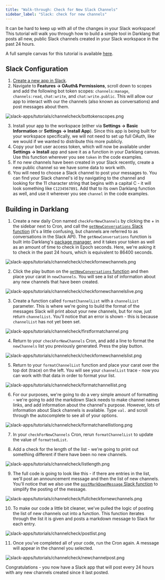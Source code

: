 ```yaml
---
title: "Walk-through: Check for New Slack Channels"
sidebar_label: "Slack: check for new channels"
---
```


It can be hard to keep up with all of the changes in your Slack workspace! This
tutorial will walk you through how to build a simple tool in Darklang that posts all
new, public Slack channels created in your Slack workspace in the past 24 hours.

A full sample canvas for this tutorial is available
[here](https://darklang.com/a/sample-slackchannelcheck).

## Slack Configuration

1. [Create a new app in Slack](https://api.slack.com/apps).
2. Navigate to **Features -> OAuth& Permissions**, scroll down to scopes and add
   the following bot token scopes: `channels:manage`, `channels:read`,
   `chat:write`, and `chat:write.public`. This will allow our app to interact
   with our the channels (also known as conversations) and post messages about
   them.

![slack-apps/tutorials/channelcheck/bottokenscopes.png](/img/slack-apps/tutorials/channelcheck/bottokenscopes.png)

3. Install your app to the workspace (either via **Settings -> Basic
   Information** or **Settings -> Install App**). Since this app is being built
   for your workspace specifically, we will not need to set up full OAuth, like
   we would if we wanted to distribute this more publicly.
4. Copy your bot user access token, which will now be available under **Settings
   -> Install** app and save it as a function in your Darklang canvas. Use this
   function wherever you see `token` in the code examples.
5. If no new channels have been created in your Slack recently, create a new
   public channel so we have some data to work with.
6. You will need to choose a Slack channel to post your messages to. You can
   find your Slack channel's id by navigating to the channel and looking for the
   11 character string that begins with a capital C - it will look something
   like `C1234567891`. Add that to its own Darklang function as well, and use it
   wherever you see `channel` in the code examples.

## Building in Darklang

1. Create a new daily Cron named `checkForNewChannels` by clicking the + in the
   sidebar next to Cron, and call the
   [`getNewConversations` Slack function](/reference/packages#getnewconversations)
   (it's a little confusing, but channels are referred to as conversations in
   the Slack API). The `getNewConversations` function is built into Darklang's
   [package manager](/reference/packages), and it takes your token as well as an
   amount of time to check in Epoch seconds. Here, we're asking it to check in
   the past 24 hours, which is equivalent to 86400 seconds.

![slack-apps/tutorials/channelcheck/checkfornewchannels.png](/img/slack-apps/tutorials/channelcheck/checkfornewchannels.png)

2. Click the play button on the
   [`getNewConversations` function](/reference/packages#getnewconversations) and
   then place your carat in `newChannels`. You will see a list of information
   about any new channels that have been created.

![slack-apps/tutorials/channelcheck/checkfornewchannelslive.png](/img/slack-apps/tutorials/channelcheck/checkfornewchannelslive.png)

3. Create a function called `formatChannelList` with a `channelList` parameter.
   This is where we're going to build the format of the messages Slack will
   print about your new channels, but for now, just return `channelList`. You'll
   notice that an error is shown - this is because `channelList` has not yet
   been set.

![slack-apps/tutorials/channelcheck/firstformatchannel.png](/img/slack-apps/tutorials/channelcheck/firstformatchannel.png)

4. Return to your `checkForNewChannels` Cron, and add a line to format the
   `newChannels` list you previously generated. Press the play button.

![slack-apps/tutorials/channelcheck/checkfornewchannelslist.png](/img/slack-apps/tutorials/channelcheck/checkfornewchannelslist.png)

5. Return to your `formatChannelList` function and place your carat over the top
   dot (trace) on the left. You will see your `channelList` trace - now you can
   work with that data in order to format your list.

![slack-apps/tutorials/channelcheck/formatchannellist.png](/img/slack-apps/tutorials/channelcheck/formatchannellist.png)

6. For our purposes, we're going to do a very simple amount of formatting -
   we're going to add the markdown Slack needs to make channel names links, and
   add information about the channel's purpose. However, lots of information
   about Slack channels is available. Type `val.` and scroll through the
   autocomplete to see all of your options.

![slack-apps/tutorials/channelcheck/formatchanellistlong.png](/img/slack-apps/tutorials/channelcheck/formatchannellistlong.png)

7. In your `checkForNewChannels` Cron, rerun `formatChannelList` to update the
   value of `formattedList`.

8. Add a check for the length of the list - we're going to print out something
   different if there have been no new channels.

![slack-apps/tutorials/channelcheck/listlength.png](/img/slack-apps/tutorials/channelcheck/listlength.png)

9. The full code is going to look like this - if there are entries in the list,
   we'll post an announcement message and then the list of new channels. You'll
   notice that we also use the
   [`postMarkDownMessage` Slack function](/reference/packages#postmarkdownmessage)
   to simplify the posting of the message.

![slack-apps/tutorials/channelcheck/fullcheckfornewchannels.png](/img/slack-apps/tutorials/channelcheck/fullcheckfornewchannels.png)

10. To make our code a little bit cleaner, we've pulled the logic of posting the
    list of new channels out into a function. This function iterates through the
    list it is given and posts a markdown message to Slack for each entry.

![slack-apps/tutorials/channelcheck/postlist.png](/img/slack-apps/tutorials/channelcheck/postlist.png)

11. Once you've completed all of your code, run the Cron again. A message will
    appear in the channel you selected.

![slack-apps/tutorials/channelcheck/newchannelpost.png](/img/slack-apps/tutorials/channelcheck/newchannelpost.png)

Congratulations - you now have a Slack app that will post every 24 hours with
any new channels created since it last posted.
